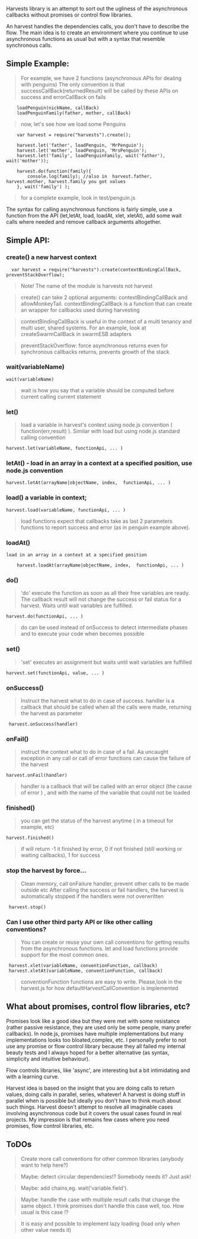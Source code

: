 Harvests library is an attempt to sort out the ugliness of the asynchronous callbacks without promises or control flow libraries.

An harvest handles the dependencies calls, you don't have to describe the flow. The main idea is to create an environment where you continue to use asynchronous functions as usual but with a syntax that resemble synchronous calls.

## Simple Example:

> For example, we have 2 functions (asynchronous APIs for dealing with penguins)
> The only convention is that successCallBack(returnedResult) will be called by these APIs on success and errorCallBack on fails

        loadPenguin(nickName, callBack)
        loadPenguinFamily(father, mother, callBack)

> now, let's see how we load some Penguins

        var harvest = require("harvests").create();

        harvest.let('father', loadPenguin, 'MrPenguin');
        harvest.let('mother', loadPenguin, 'MrsPenguin');
        harvest.let('family', loadPenguinFamily, wait('father'), wait('mother'));

        harvest.do(function(family){
            console.log(family); //also in  harvest.father, harvest.mother, harvest.family you got values
        }, wait('family') );

> for a complete example, look in test/penguin.js


The syntax for calling asynchronous functions is fairly simple, use a function from the API (let,letAt, load, loadAt, xlet, xletAt), add some wait calls where needed and remove callback arguments altogether.


##  Simple API:

### create() a new harvest context

      var harvest = require("harvests").create(contextBindingCallBack, preventStackOverflow);

>Note! The name of the module is harvests not harvest


> create() can take 2 optional arguments: contextBindingCallBack and allowMonkeyTail.    contextBindingCallBack is a function that can create an wrapper for callbacks used during harvesting

> contextBindingCallBack  is useful in the context of a multi tenancy and multi user, shared systems. For an example, look at createSwarmCallBack in swarmESB adapters

> preventStackOverflow: force asynchronous returns even for synchronous callbacks returns, prevents growth of the stack


### wait(variableName)

    wait(variableName)

> wait is how you say that a variable should be computed before current calling current statement

### let()

> load a variable in harvest's context using node.js convention ( function(err,result) ). Similar with load but using node.js standard calling convention

    harvest.let(variableName, functionApi, ... )

### letAt() - load in an array in a context at a specified position, use node.js convention

    harvest.letAt(arrayName|objectName, index,  functionApi, ... )

### load() a variable in context;

    harvest.load(variableName, functionApi, ... )

> load functions expect that callbacks take as last 2 parameters functions to report success and error (as in penguin example above).

### loadAt()

    load in an array in a context at a specified position

        harvest.loadAt(arrayName|objectName, index,  functionApi, ... )



### do()

> 'do' execute the function as soon as all their free variables are ready. The callback result will not change the success or fail status for a harvest. Waits until wait variables are fulfilled.

    harvest.do(functionApi, ... )

> do can be used instead of onSuccess to detect intermediate phases and to execute your code when becomes possible

### set()

> 'set' executes an assignment but waits until wait variables are fulfilled

    harvest.set(functionApi, value, ... )


### onSuccess()

> Instruct the harvest what to do in case of success.   handler is a callback that should be called when all the calls were made, returning the harvest as parameter

     harvest.onSuccess(handler)

### onFail()

>instruct the context what to do in case of a fail. Aa uncaught exception in any call or call of error functions can cause the failure of the harvest

    harvest.onFail(handler)

>handler is a callback that will be called with an error object (the cause of error ) , and with the name of the variable that could not be loaded


### finished() 

>you can get the status of the harvest anytime ( in a timeout for example, etc)

    harvest.finished()

>if will return -1 it finished by error, 0 if not finished (still working or waiting callbacks), 1 for success

### stop the harvest by force...

>Clean memory, call onFailure handler, prevent other calls to be made outside etc
>After calling the success or fail handlers, the harvest is automatically stopped if the handlers were not overwritten

     harvest.stop()

### Can I use other third party API or like other calling conventions?

>You can create or reuse your own call conventions for getting results from the asynchronous functions. let and load functions provide support for the most common ones.

     harvest.xlet(variableName, conventionFunction, callback)
     harvest.xletAt(variableName, conventionFunction, callback)

> conventionFunction functions are easy to write. Please,look in the harvest.js for how defaultHarvestCallConvention is implemented

## What about promises, control flow libraries, etc?

Promises look like a good idea but they were met with some resistance (rather passive resistance, they are used only be some people, many prefer callbacks). In node.js, promises have multiple implementations but many implementations looks too bloated,complex, etc.
I personally prefer to not use any promise or flow control library because they all failed my internal beauty tests and I always hoped for a better alternative (as syntax, simplicity and intuitive behaviour).

Flow controls libraries, like 'async', are interesting but a bit intimidating and with a learning curve.

Harvest idea is based on the insight that you are doing calls to return values, doing calls in parallel, series, whatever!  A harvest is doing stuff in parallel when is possible but ideally you don't have to think much about such things.
Harvest doesn't attempt to resolve all imaginable cases involving asynchronous code but it covers the usual cases found in real projects. My impression is that remains few cases where you need promises, flow control libraries, etc.


## ToDOs

> Create more call conventions for other common libraries (anybody want to help here?)

> Maybe: detect circular dependencies!?  Somebody needs it? Just ask!

> Maybe: add chains,eg.  wait('variable.field').

> Maybe: handle the case with multiple result calls that change the same object. I think promises don't handle this case well, too. How usual is this case !?

> It is easy and possible to implement lazy loading (load only when other value needs it)


